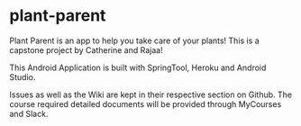 # plant-parent
Plant Parent is an app to help you take care of your plants! This is a capstone project by Catherine and Rajaa! 

This Android Application is built with SpringTool, Heroku and Android Studio. 

Issues as well as the Wiki are kept in their respective section on Github. The course required detailed documents will be provided through MyCourses and Slack. 

